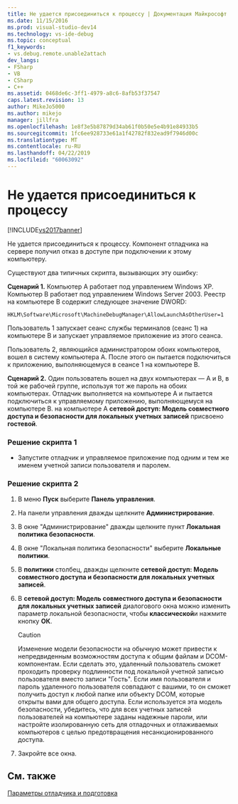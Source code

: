 ```yaml
---
title: Не удается присоединиться к процессу | Документация Майкрософт
ms.date: 11/15/2016
ms.prod: visual-studio-dev14
ms.technology: vs-ide-debug
ms.topic: conceptual
f1_keywords:
- vs.debug.remote.unable2attach
dev_langs:
- FSharp
- VB
- CSharp
- C++
ms.assetid: 0468de6c-3ff1-4979-a8c6-8afb53f37547
caps.latest.revision: 13
author: MikeJo5000
ms.author: mikejo
manager: jillfra
ms.openlocfilehash: 1e8f3e5b87879d34ab61f0b50e5e4b91e84933b5
ms.sourcegitcommit: 1fc6ee928733e61a1f42782f832ead9f7946d00c
ms.translationtype: MT
ms.contentlocale: ru-RU
ms.lasthandoff: 04/22/2019
ms.locfileid: "60063092"
---
```

# <a name="unable-to-attach-to-the-process"></a>Не удается присоединиться к процессу
[!INCLUDE[vs2017banner](../includes/vs2017banner.md)]

Не удается присоединиться к процессу. Компонент отладчика на сервере получил отказ в доступе при подключении к этому компьютеру.  
  
 Существуют два типичных скрипта, вызывающих эту ошибку:  
  
 **Сценарий 1.** Компьютер A работает под управлением Windows XP. Компьютер B работает под управлением Windows Server 2003. Реестр на компьютере B содержит следующее значение DWORD:  
  
 `HKLM\Software\Microsoft\MachineDebugManager\AllowLaunchAsOtherUser=1`  
  
 Пользователь 1 запускает сеанс службы терминалов (сеанс 1) на компьютере B и запускает управляемое приложение из этого сеанса.  
  
 Пользователь 2, являющийся администратором обоих компьютеров, вошел в систему компьютера A. После этого он пытается подключиться к приложению, выполняющемуся в сеансе 1 на компьютере B.  
  
 **Сценарий 2.** Один пользователь вошел на двух компьютерах — A и B, в той же рабочей группе, используя тот же пароль на обоих компьютерах. Отладчик выполняется на компьютере A и пытается подключиться к управляемому приложению, выполняющемуся на компьютере B. на компьютере A **сетевой доступ: Модель совместного доступа и безопасности для локальных учетных записей** присвоено **гостевой**.  
  
### <a name="to-solve-scenario-1"></a>Решение скрипта 1  
  
- Запустите отладчик и управляемое приложение под одним и тем же именем учетной записи пользователя и паролем.  
  
### <a name="to-solve-scenario-2"></a>Решение скрипта 2  
  
1. В меню **Пуск** выберите **Панель управления**.  
  
2. На панели управления дважды щелкните **Администрирование**.  
  
3. В окне "Администрирование" дважды щелкните пункт **Локальная политика безопасности**.  
  
4. В окне "Локальная политика безопасности" выберите **Локальные политики**.  
  
5. В **политики** столбец, дважды щелкните **сетевой доступ: Модель совместного доступа и безопасности для локальных учетных записей**.  
  
6. В **сетевой доступ: Модель совместного доступа и безопасности для локальных учетных записей** диалогового окна можно изменить параметр локальной безопасности, чтобы **классической**и нажмите кнопку **ОК**.  
  
    > [!CAUTION]
    >  Изменение модели безопасности на обычную может привести к непредвиденным возможностям доступа к общим файлам и DCOM-компонентам. Если сделать это, удаленный пользователь сможет проходить проверку подлинности под локальной учетной записью пользователя вместо записи "Гость". Если имя пользователя и пароль удаленного пользователя совпадают с вашими, то он сможет получить доступ к любой папке или объекту DCOM, которые открыты вами для общего доступа. Если используется эта модель безопасности, убедитесь, что для всех учетных записей пользователей на компьютере заданы надежные пароли, или настройте изолированную сеть для отладочных и отлаживаемых компьютеров с целью предотвращения несанкционированного доступа.  
  
7. Закройте все окна.  
  
## <a name="see-also"></a>См. также  
 [Параметры отладчика и подготовка](../debugger/debugger-settings-and-preparation.md)
